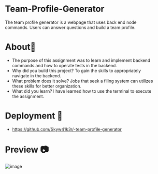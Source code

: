 # Team-Profile-Generator
The team profile generator is a webpage that uses back end node commands. Users can answer questions and build a team profile.

# About📃

- The purpose of this assignment was to learn and implement backend commands and how to operate tests in the backend.
- Why did you build this project? To gain the skills to appropriately navigate in the backend. 
- What problem does it solve? Jobs that seek a filing system can utilizes these skills for better organization.
- What did you learn? I have learned how to use the terminal to execute the assignment.


# Deployment 🚀
- https://github.com/Skyw41k3r/-team-profile-generator


# Preview 📷
![image](https://user-images.githubusercontent.com/100745702/185755236-8e36d688-6e35-40f3-9a7a-70060887871d.png)

